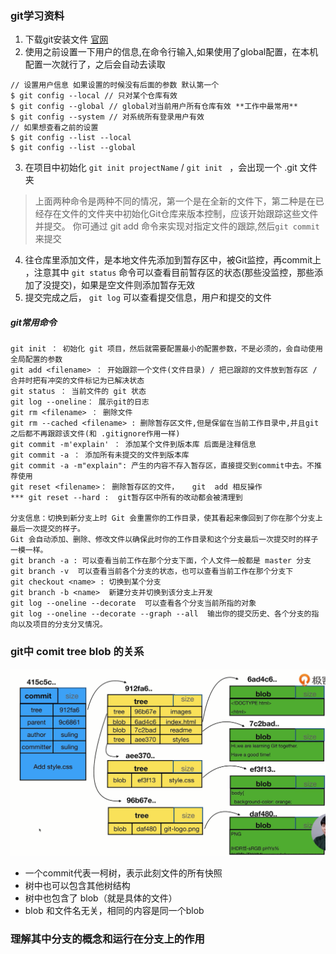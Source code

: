 ### git学习资料
1. 下载git安装文件 [官网](https://git-scm.com/downloads)
2. 使用之前设置一下用户的信息,在命令行输入,如果使用了global配置，在本机配置一次就行了，之后会自动去读取
```shell
// 设置用户信息 如果设置的时候没有后面的参数 默认第一个
$ git config --local // 只对某个仓库有效
$ git config --global // global对当前用户所有仓库有效 **工作中最常用**
$ git config --system // 对系统所有登录用户有效
// 如果想查看之前的设置
$ git config --list --local
$ git config --list --global
```
3. 在项目中初始化 `git init projectName` / `git init ` ，会出现一个 .git 文件夹
> 上面两种命令是两种不同的情况，第一个是在全新的文件下，第二种是在已经存在文件的文件夹中初始化Git仓库来版本控制，应该开始跟踪这些文件并提交。 你可通过 git add 命令来实现对指定文件的跟踪,然后`git commit` 来提交

4. 往仓库里添加文件，是本地文件先添加到暂存区中，被Git监控，再commit上 ，注意其中 `git status` 命令可以查看目前暂存区的状态(那些没监控，那些添加了没提交)，如果是空文件则添加暂存无效
5. 提交完成之后， `git log` 可以查看提交信息，用户和提交的文件


##### git常用命令
```shell
git init ： 初始化 git 项目，然后就需要配置最小的配置参数，不是必须的，会自动使用全局配置的参数
git add <filename> ： 开始跟踪一个文件(文件目录) / 把已跟踪的文件放到暂存区 / 合并时把有冲突的文件标记为已解决状态
git status ： 当前文件的 git 状态
git log --oneline： 展示git的日志
git rm <filename> ： 删除文件
git rm --cached <filename> : 删除暂存区文件,但是保留在当前工作目录中,并且git之后都不再跟踪该文件(和 .gitignore作用一样)
git commit -m'explain' ： 添加某个文件到版本库 后面是注释信息
git commit -a ： 添加所有未提交的文件到版本库
git commit -a -m"explain": 产生的内容不存入暂存区，直接提交到commit中去。不推荐使用
git reset <filename>： 删除暂存区的文件，   git  add 相反操作
*** git reset --hard :  git暂存区中所有的改动都会被清理到

分支信息：切换到新分支上时 Git 会重置你的工作目录，使其看起来像回到了你在那个分支上最后一次提交的样子。 
Git 会自动添加、删除、修改文件以确保此时你的工作目录和这个分支最后一次提交时的样子一模一样。
git branch -a : 可以查看当前工作在那个分支下面，个人文件一般都是 master 分支
git branch -v  可以查看当前各个分支的状态，也可以查看当前工作在那个分支下
git checkout <name> : 切换到某个分支
git branch -b <name>  新建分支并切换到该分支上开发
git log --oneline --decorate  可以查看各个分支当前所指的对象
git log --oneline --decorate --graph --all  输出你的提交历史、各个分支的指向以及项目的分支分叉情况。
```

### git中 comit  tree   blob 的关系
![commit/tree/blob关系图](../resouce/imgs/git04.png)
- 一个commit代表一柯树，表示此刻文件的所有快照
- 树中也可以包含其他树结构
- 树中也包含了 blob（就是具体的文件）
- blob 和文件名无关，相同的内容是同一个blob


### 理解其中分支的概念和运行在分支上的作用